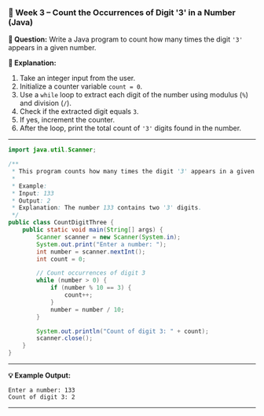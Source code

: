 

### 🔢 Week 3 – Count the Occurrences of Digit '3' in a Number (Java)

**📌 Question:**
Write a Java program to count how many times the digit `'3'` appears in a given number.

**📘 Explanation:**

1. Take an integer input from the user.
2. Initialize a counter variable `count = 0`.
3. Use a `while` loop to extract each digit of the number using modulus (`%`) and division (`/`).
4. Check if the extracted digit equals `3`.
5. If yes, increment the counter.
6. After the loop, print the total count of `'3'` digits found in the number.

---

```java
import java.util.Scanner;

/**
 * This program counts how many times the digit '3' appears in a given number.
 *
 * Example:
 * Input: 133
 * Output: 2
 * Explanation: The number 133 contains two '3' digits.
 */
public class CountDigitThree {
    public static void main(String[] args) {
        Scanner scanner = new Scanner(System.in);
        System.out.print("Enter a number: ");
        int number = scanner.nextInt();
        int count = 0;

        // Count occurrences of digit 3
        while (number > 0) {
            if (number % 10 == 3) {
                count++;
            }
            number = number / 10;
        }

        System.out.println("Count of digit 3: " + count);
        scanner.close();
    }
}
```

---

**💡 Example Output:**

```
Enter a number: 133
Count of digit 3: 2
```

---

